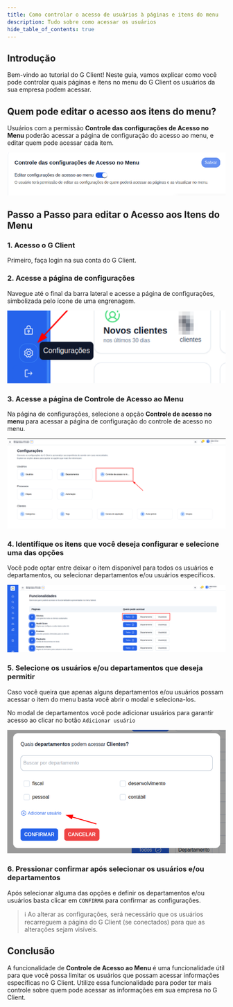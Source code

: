 ```yaml
---
title: Como controlar o acesso de usuários à páginas e itens do menu
description: Tudo sobre como acessar os usuários
hide_table_of_contents: true
---
```


## Introdução

Bem-vindo ao tutorial do G Client! Neste guia, vamos explicar como você pode controlar quais páginas e itens no menu do G Client os usuários da sua empresa podem acessar.

## Quem pode editar o acesso aos itens do menu?

Usuários com a permissão **Controle das configurações de Acesso no Menu** poderão acessar a página de configuração do acesso ao menu, e editar quem pode acessar cada item.

![exemplo descrito acima](../../static/img/user-acess-control/example-01.png)

## Passo a Passo para editar o Acesso aos Itens do Menu

### 1. Acesso o G Client

Primeiro, faça login na sua conta do G Client.

### 2. Acesse a página de configurações

Navegue até o final da barra lateral e acesse a página de configurações, simbolizada pelo ícone de uma engrenagem.

![exemplo descrito acima](../../static/img/user-acess-control/example-02.png)

### 3. Acesse a página de Controle de Acesso ao Menu

Na página de configurações, selecione a opção **Controle de acesso no menu** para acessar a página de configuração do controle de acesso no menu.

![exemplo descrito acima](../../static/img/user-acess-control/example-03.png)

### 4. Identifique os itens que você deseja configurar e selecione uma das opções

Você pode optar entre deixar o item disponível para todos os usuários e departamentos, ou selecionar departamentos e/ou usuários específicos.

![exemplo descrito acima](../../static/img/user-acess-control/example-04.png)

### 5. Selecione os usuários e/ou departamentos que deseja permitir

Caso você queira que apenas alguns departamentos e/ou usuários possam acessar o item do menu basta você abrir o modal e seleciona-los.

No modal de departamentos você pode adicionar usuários para garantir acesso ao clicar no botão `Adicionar usuário`

![exemplo descrito acima](../../static/img/user-acess-control/example-05.png)

### 6. Pressionar confirmar após selecionar os usuários e/ou departamentos

Após selecionar alguma das opções e definir os departamentos e/ou usuários basta clicar em `CONFIRMA` para confirmar as configurações.

> ℹ️ Ao alterar as configurações, será necessário que os usuários recarreguem a página do G Client (se conectados) para que as alterações sejam visíveis.

## Conclusão

A funcionalidade de **Controle de Acesso ao Menu** é uma funcionalidade útil para que você possa limitar os usuários que possam acessar informações específicas no G Client. Utilize essa funcionalidade para poder ter mais controle sobre quem pode acessar as informações em sua empresa no G Client.
